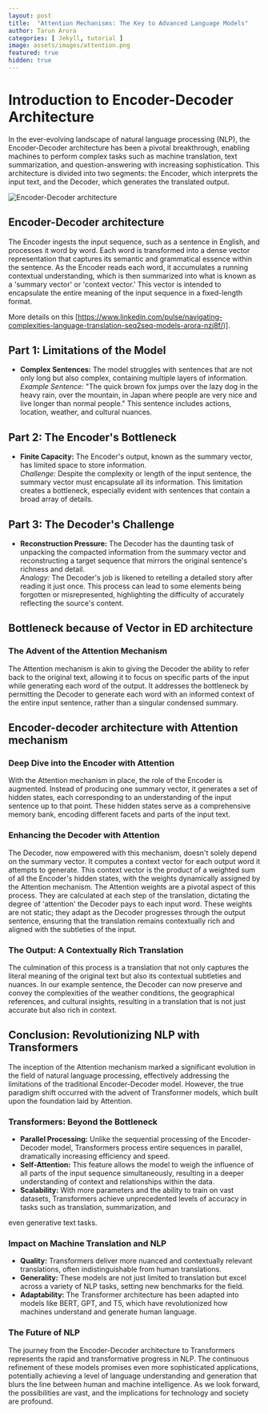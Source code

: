 ```yaml
---
layout: post
title:  "Attention Mechanisms: The Key to Advanced Language Models"
author: Tarun Arora
categories: [ Jekyll, tutorial ]
image: assets/images/attention.png
featured: true
hidden: true
---
```

# Introduction to Encoder-Decoder Architecture

In the ever-evolving landscape of natural language processing (NLP), the Encoder-Decoder architecture has been a pivotal breakthrough, enabling machines to perform complex tasks such as machine translation, text summarization, and question-answering with increasing sophistication. This architecture is divided into two segments: the Encoder, which interprets the input text, and the Decoder, which generates the translated output.

![Encoder-Decoder architecture](assets/images/1.jpg "Encoder-Decoder architecture")


## Encoder-Decoder architecture

The Encoder ingests the input sequence, such as a sentence in English, and processes it word by word. Each word is transformed into a dense vector representation that captures its semantic and grammatical essence within the sentence. As the Encoder reads each word, it accumulates a running contextual understanding, which is then summarized into what is known as a 'summary vector' or 'context vector.' This vector is intended to encapsulate the entire meaning of the input sequence in a fixed-length format.

More details on this [https://www.linkedin.com/pulse/navigating-complexities-language-translation-seq2seq-models-arora-nzj8f/)].



## Part 1: Limitations of the Model

- **Complex Sentences:** The model struggles with sentences that are not only long but also complex, containing multiple layers of information.  
  *Example Sentence:* "The quick brown fox jumps over the lazy dog in the heavy rain, over the mountain, in Japan where people are very nice and live longer than normal people." This sentence includes actions, location, weather, and cultural nuances.

## Part 2: The Encoder's Bottleneck

- **Finite Capacity:** The Encoder's output, known as the summary vector, has limited space to store information.  
  *Challenge:* Despite the complexity or length of the input sentence, the summary vector must encapsulate all its information. This limitation creates a bottleneck, especially evident with sentences that contain a broad array of details.

## Part 3: The Decoder's Challenge

- **Reconstruction Pressure:** The Decoder has the daunting task of unpacking the compacted information from the summary vector and reconstructing a target sequence that mirrors the original sentence's richness and detail.  
  *Analogy:* The Decoder's job is likened to retelling a detailed story after reading it just once. This process can lead to some elements being forgotten or misrepresented, highlighting the difficulty of accurately reflecting the source's content.

## Bottleneck because of Vector in ED architecture

### The Advent of the Attention Mechanism

The Attention mechanism is akin to giving the Decoder the ability to refer back to the original text, allowing it to focus on specific parts of the input while generating each word of the output. It addresses the bottleneck by permitting the Decoder to generate each word with an informed context of the entire input sentence, rather than a singular condensed summary.

## Encoder-decoder architecture with Attention mechanism

### Deep Dive into the Encoder with Attention

With the Attention mechanism in place, the role of the Encoder is augmented. Instead of producing one summary vector, it generates a set of hidden states, each corresponding to an understanding of the input sentence up to that point. These hidden states serve as a comprehensive memory bank, encoding different facets and parts of the input text.

### Enhancing the Decoder with Attention

The Decoder, now empowered with this mechanism, doesn't solely depend on the summary vector. It computes a context vector for each output word it attempts to generate. This context vector is the product of a weighted sum of all the Encoder's hidden states, with the weights dynamically assigned by the Attention mechanism. The Attention weights are a pivotal aspect of this process. They are calculated at each step of the translation, dictating the degree of 'attention' the Decoder pays to each input word. These weights are not static; they adapt as the Decoder progresses through the output sentence, ensuring that the translation remains contextually rich and aligned with the subtleties of the input.

### The Output: A Contextually Rich Translation

The culmination of this process is a translation that not only captures the literal meaning of the original text but also its contextual subtleties and nuances. In our example sentence, the Decoder can now preserve and convey the complexities of the weather conditions, the geographical references, and cultural insights, resulting in a translation that is not just accurate but also rich in context.

## Conclusion: Revolutionizing NLP with Transformers

The inception of the Attention mechanism marked a significant evolution in the field of natural language processing, effectively addressing the limitations of the traditional Encoder-Decoder model. However, the true paradigm shift occurred with the advent of Transformer models, which built upon the foundation laid by Attention.

### Transformers: Beyond the Bottleneck

- **Parallel Processing:** Unlike the sequential processing of the Encoder-Decoder model, Transformers process entire sequences in parallel, dramatically increasing efficiency and speed.
- **Self-Attention:** This feature allows the model to weigh the influence of all parts of the input sequence simultaneously, resulting in a deeper understanding of context and relationships within the data.
- **Scalability:** With more parameters and the ability to train on vast datasets, Transformers achieve unprecedented levels of accuracy in tasks such as translation, summarization, and

 even generative text tasks.

### Impact on Machine Translation and NLP

- **Quality:** Transformers deliver more nuanced and contextually relevant translations, often indistinguishable from human translations.
- **Generality:** These models are not just limited to translation but excel across a variety of NLP tasks, setting new benchmarks for the field.
- **Adaptability:** The Transformer architecture has been adapted into models like BERT, GPT, and T5, which have revolutionized how machines understand and generate human language.

### The Future of NLP

The journey from the Encoder-Decoder architecture to Transformers represents the rapid and transformative progress in NLP. The continuous refinement of these models promises even more sophisticated applications, potentially achieving a level of language understanding and generation that blurs the line between human and machine intelligence. As we look forward, the possibilities are vast, and the implications for technology and society are profound.
